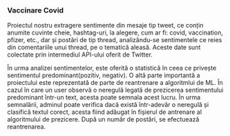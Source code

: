 <h3 align="left">Vaccinare Covid</h3>
<p align="left">
</p>
<p>

Proiectul nostru extragere sentimente din mesaje tip tweet, ce conțin anumite cuvinte cheie, hashtag-uri, la alegere, cum ar fi: covid, vaccination, pfizer, etc.,
dar și postări de tip thread, analizându-se sentimentele ce reies din comentariile unui thread, pe o tematică aleasă.  Aceste date sunt colectate prin intermediul
API-ului oferit de Twitter.
</p>
<p>
În urma analizei sentimentelor, este oferită o statistică în ceea ce privește sentimentul predominant(pozitiv, negativ).
O altă parte importantă a proiectului este reprezentată de parte de reantrenare a algoritmlui de ML. În cazul în care un user observă o neregulă legată de prezicerea
sentimentului predominant într-un text, acesta poate semnala acest lucru. În urma semnalării, adminul poate verifica dacă există într-adevăr o neregulă și clasifică
textul corect, acesta fiind adăugat în fișierul de antrenare al algoritmului de prezicere. După un număr de postări, se efectuează reantrenarea. 
</p>
